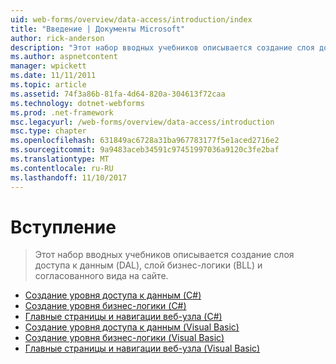 ```yaml
---
uid: web-forms/overview/data-access/introduction/index
title: "Введение | Документы Microsoft"
author: rick-anderson
description: "Этот набор вводных учебников описывается создание слоя доступа к данным (DAL), слой бизнес-логики (BLL) и согласованного вида на сайте."
ms.author: aspnetcontent
manager: wpickett
ms.date: 11/11/2011
ms.topic: article
ms.assetid: 74f3a86b-81fa-4d64-820a-304613f72caa
ms.technology: dotnet-webforms
ms.prod: .net-framework
msc.legacyurl: /web-forms/overview/data-access/introduction
msc.type: chapter
ms.openlocfilehash: 631849ac6728a31ba967783177f5e1aced2716e2
ms.sourcegitcommit: 9a9483aceb34591c97451997036a9120c3fe2baf
ms.translationtype: MT
ms.contentlocale: ru-RU
ms.lasthandoff: 11/10/2017
---
```

<a name="introduction"></a>Вступление
====================
> Этот набор вводных учебников описывается создание слоя доступа к данным (DAL), слой бизнес-логики (BLL) и согласованного вида на сайте.


- [Создание уровня доступа к данным (C#)](creating-a-data-access-layer-cs.md)
- [Создание уровня бизнес-логики (C#)](creating-a-business-logic-layer-cs.md)
- [Главные страницы и навигации веб-узла (C#)](master-pages-and-site-navigation-cs.md)
- [Создание уровня доступа к данным (Visual Basic)](creating-a-data-access-layer-vb.md)
- [Создание уровня бизнес-логики (Visual Basic)](creating-a-business-logic-layer-vb.md)
- [Главные страницы и навигации веб-узла (Visual Basic)](master-pages-and-site-navigation-vb.md)
